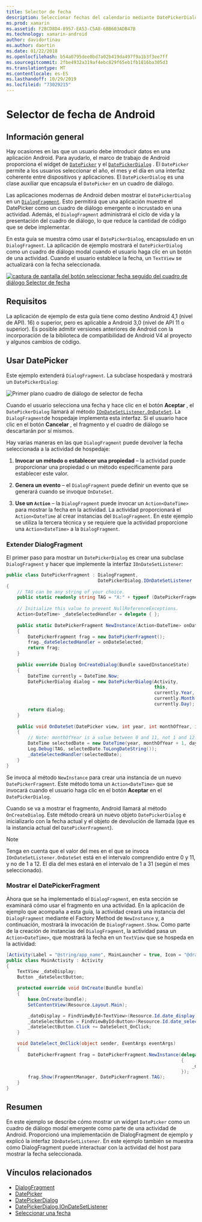```yaml
---
title: Selector de fecha
description: Seleccionar fechas del calendario mediante DatePickerDialog y DialogFragment
ms.prod: xamarin
ms.assetid: F2BCD8D4-8957-EA53-C5A8-6BB603ADB47B
ms.technology: xamarin-android
author: davidortinau
ms.author: daortin
ms.date: 01/22/2018
ms.openlocfilehash: b54a0795dee0bd7a02b419da497f9a1b3f3ee7ff
ms.sourcegitcommit: 2fbe4932a319af4ebc829f65eb1fb1816ba305d3
ms.translationtype: MT
ms.contentlocale: es-ES
ms.lasthandoff: 10/29/2019
ms.locfileid: "73029215"
---
```

# <a name="android-date-picker"></a>Selector de fecha de Android

## <a name="overview"></a>Información general

Hay ocasiones en las que un usuario debe introducir datos en una aplicación Android. Para ayudarlo, el marco de trabajo de Android proporciona el widget de [`DatePicker`](xref:Android.Widget.DatePicker) y el [`DatePickerDialog`](xref:Android.App.DatePickerDialog) . El `DatePicker` permite a los usuarios seleccionar el año, el mes y el día en una interfaz coherente entre dispositivos y aplicaciones. El `DatePickerDialog` es una clase auxiliar que encapsula el `DatePicker` en un cuadro de diálogo.

Las aplicaciones modernas de Android deben mostrar el `DatePickerDialog` en un [`DialogFragment`](xref:Android.App.DialogFragment). Esto permitirá que una aplicación muestre el DatePicker como un cuadro de diálogo emergente o incrustado en una actividad. Además, el `DialogFragment` administrará el ciclo de vida y la presentación del cuadro de diálogo, lo que reduce la cantidad de código que se debe implementar.

En esta guía se muestra cómo usar el `DatePickerDialog`, encapsulado en un `DialogFragment`. La aplicación de ejemplo mostrará el `DatePickerDialog` como un cuadro de diálogo modal cuando el usuario haga clic en un botón de una actividad. Cuando el usuario establece la fecha, un `TextView` se actualizará con la fecha seleccionada.

[![captura de pantalla del botón seleccionar fecha seguido del cuadro de diálogo Selector de fecha](date-picker-images/image-01-sml.png)](date-picker-images/image-01.png#lightbox)

## <a name="requirements"></a>Requisitos

La aplicación de ejemplo de esta guía tiene como destino Android 4,1 (nivel de API).
16) o superior, pero es aplicable a Android 3,0 (nivel de API 11 o superior). Es posible admitir versiones anteriores de Android con la incorporación de la biblioteca de compatibilidad de Android V4 al proyecto y algunos cambios de código.

## <a name="using-the-datepicker"></a>Usar DatePicker

Este ejemplo extenderá `DialogFragment`. La subclase hospedará y mostrará un `DatePickerDialog`:

![Primer plano cuadro de diálogo de selector de fecha](date-picker-images/image-02.png)

Cuando el usuario selecciona una fecha y hace clic en el botón **Aceptar** , el `DatePickerDialog` llamará al método [`IOnDateSetListener.OnDateSet`](xref:Android.App.DatePickerDialog.IOnDateSetListener.OnDateSet*).
La `DialogFragment`de hospedaje implementa esta interfaz. Si el usuario hace clic en el botón **Cancelar** , el fragmento y el cuadro de diálogo se descartarán por sí mismos.

Hay varias maneras en las que `DialogFragment` puede devolver la fecha seleccionada a la actividad de hospedaje:

1. **Invocar un método o establecer una propiedad** &ndash; la actividad puede proporcionar una propiedad o un método específicamente para establecer este valor.

2. **Genera un evento** &ndash; el `DialogFragment` puede definir un evento que se generará cuando se invoque `OnDateSet`.

3. **Use un `Action`** &ndash; la `DialogFragment` puede invocar un `Action<DateTime>` para mostrar la fecha en la actividad. La actividad proporcionará el `Action<DateTime` al crear instancias del `DialogFragment`. En este ejemplo se utiliza la tercera técnica y se requiere que la actividad proporcione una `Action<DateTime>` a la `DialogFragment`.

### <a name="extending-dialogfragment"></a>Extender DialogFragment

El primer paso para mostrar un `DatePickerDialog` es crear una subclase `DialogFragment` y hacer que implemente la interfaz `IOnDateSetListener`:

```csharp
public class DatePickerFragment : DialogFragment, 
                                  DatePickerDialog.IOnDateSetListener
{
    // TAG can be any string of your choice.
    public static readonly string TAG = "X:" + typeof (DatePickerFragment).Name.ToUpper();
    
    // Initialize this value to prevent NullReferenceExceptions.
    Action<DateTime> _dateSelectedHandler = delegate { };
    
    public static DatePickerFragment NewInstance(Action<DateTime> onDateSelected)
    {
        DatePickerFragment frag = new DatePickerFragment();
        frag._dateSelectedHandler = onDateSelected;
        return frag;
    }
    
    public override Dialog OnCreateDialog(Bundle savedInstanceState)
    {
        DateTime currently = DateTime.Now;
        DatePickerDialog dialog = new DatePickerDialog(Activity, 
                                                       this, 
                                                       currently.Year, 
                                                       currently.Month - 1,
                                                       currently.Day);
        return dialog;
    }
    
    public void OnDateSet(DatePicker view, int year, int monthOfYear, int dayOfMonth)
    {
        // Note: monthOfYear is a value between 0 and 11, not 1 and 12!
        DateTime selectedDate = new DateTime(year, monthOfYear + 1, dayOfMonth);
        Log.Debug(TAG, selectedDate.ToLongDateString());
        _dateSelectedHandler(selectedDate);
    }
}
```

Se invoca al método `NewInstance` para crear una instancia de un nuevo `DatePickerFragment`. Este método toma un `Action<DateTime>` que se invocará cuando el usuario haga clic en el botón **Aceptar** en el `DatePickerDialog`.

Cuando se va a mostrar el fragmento, Android llamará al método `OnCreateDialog`. Este método creará un nuevo objeto `DatePickerDialog` e inicializarlo con la fecha actual y el objeto de devolución de llamada (que es la instancia actual del `DatePickerFragment`).

> [!NOTE]
> Tenga en cuenta que el valor del mes en el que se invoca `IOnDateSetListener.OnDateSet` está en el intervalo comprendido entre 0 y 11, y no de 1 a 12. El día del mes estará en el intervalo de 1 a 31 (según el mes seleccionado).

### <a name="showing-the-datepickerfragment"></a>Mostrar el DatePickerFragment

Ahora que se ha implementado el `DialogFragment`, en esta sección se examinará cómo usar el fragmento en una actividad. En la aplicación de ejemplo que acompaña a esta guía, la actividad creará una instancia del `DialogFragment` mediante el Factory Method de `NewInstance` y, a continuación, mostrará la invocación de `DialogFragment.Show`. Como parte de la creación de instancias del `DialogFragment`, la actividad pasa un `Action<DateTime>`, que mostrará la fecha en un `TextView` que se hospeda en la actividad:

```csharp
[Activity(Label = "@string/app_name", MainLauncher = true, Icon = "@drawable/icon")]
public class MainActivity : Activity
{
    TextView _dateDisplay;
    Button _dateSelectButton;

    protected override void OnCreate(Bundle bundle)
    {
        base.OnCreate(bundle);
        SetContentView(Resource.Layout.Main);

        _dateDisplay = FindViewById<TextView>(Resource.Id.date_display);
        _dateSelectButton = FindViewById<Button>(Resource.Id.date_select_button);
        _dateSelectButton.Click += DateSelect_OnClick;
    }

    void DateSelect_OnClick(object sender, EventArgs eventArgs)
    {
        DatePickerFragment frag = DatePickerFragment.NewInstance(delegate(DateTime time)
                                                                 {
                                                                     _dateDisplay.Text = time.ToLongDateString();
                                                                 });
        frag.Show(FragmentManager, DatePickerFragment.TAG);
    }
}
```

## <a name="summary"></a>Resumen

En este ejemplo se describe cómo mostrar un widget `DatePicker` como un cuadro de diálogo modal emergente como parte de una actividad de Android. Proporcionó una implementación de DialogFragment de ejemplo y explicó la interfaz `IOnDateSetListener`. En este ejemplo también se muestra cómo DialogFragment puede interactuar con la actividad del host para mostrar la fecha seleccionada.

## <a name="related-links"></a>Vínculos relacionados

- [DialogFragment](xref:Android.App.DialogFragment)
- [DatePicker](xref:Android.Widget.DatePicker)
- [DatePickerDialog](xref:Android.App.DatePickerDialog)
- [DatePickerDialog.IOnDateSetListener](xref:Android.App.DatePickerDialog.IOnDateSetListener)
- [Seleccionar una fecha](https://github.com/xamarin/recipes/tree/master/Recipes/android/controls/datepicker/select_a_date)

